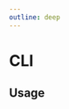```yaml
---
outline: deep
---
```

# CLI

<script setup lang="ts">
import {data as docs} from "./cli.data.js";
const commandDoc = docs.index;
</script>

<p v-html="commandDoc.description"></p>

## Usage
<div v-html="commandDoc.usageHtml"></div>
<div v-html="commandDoc.options"></div>
